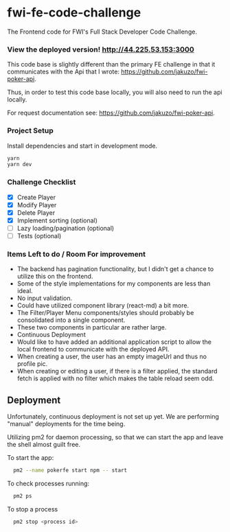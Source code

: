 # fwi-fe-code-challenge

The Frontend code for FWI's Full Stack Developer Code Challenge.

### View the deployed version! http://44.225.53.153:3000

This code base is slightly different than the primary FE challenge in that it
communicates with the Api that I wrote: https://github.com/jakuzo/fwi-poker-api.

Thus, in order to test this code base locally, you will also need to run the api
locally.

For request documentation see: https://github.com/jakuzo/fwi-poker-api.

### Project Setup

Install dependencies and start in development mode.

```sh
yarn
yarn dev
```

### Challenge Checklist

- [x] Create Player
- [x] Modify Player
- [x] Delete Player
- [x] Implement sorting (optional)
- [ ] Lazy loading/pagination (optional)
- [ ] Tests (optional)

### Items Left to do / Room For improvement

- The backend has pagination functionality, but I didn't get a chance to utilize
  this on the frontend.
- Some of the style implementations for my components are less than ideal.
- No input validation.
- Could have utilized component library (react-md) a bit more.
- The Filter/Player Menu components/styles should probably be consolidated into
  a single component.
- These two components in particular are rather large.
- Continuous Deployment
- Would like to have added an additional application script to allow the local
  frontend to communicate with the deployed API.
- When creating a user, the user has an empty imageUrl and thus no profile pic.
- When creating or editing a user, if there is a filter applied, the standard
  fetch is applied with no filter which makes the table reload seem odd.

## Deployment

Unfortunately, continuous deployment is not set up yet. We are performing
"manual" deployments for the time being.

Utilizing pm2 for daemon processing, so that we can start the app and leave the
shell almost guilt free.

To start the app:

```sh
  pm2 --name pokerfe start npm -- start
```

To check processes running:

```sh
  pm2 ps
```

To stop a process

```sh
  pm2 stop <process id>
```

